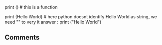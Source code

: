 print () # this is a function

print (Hello World) # here python doesnt identify Hello World as string, we need "" to very it
answer : print ("Hello World")

## Comments